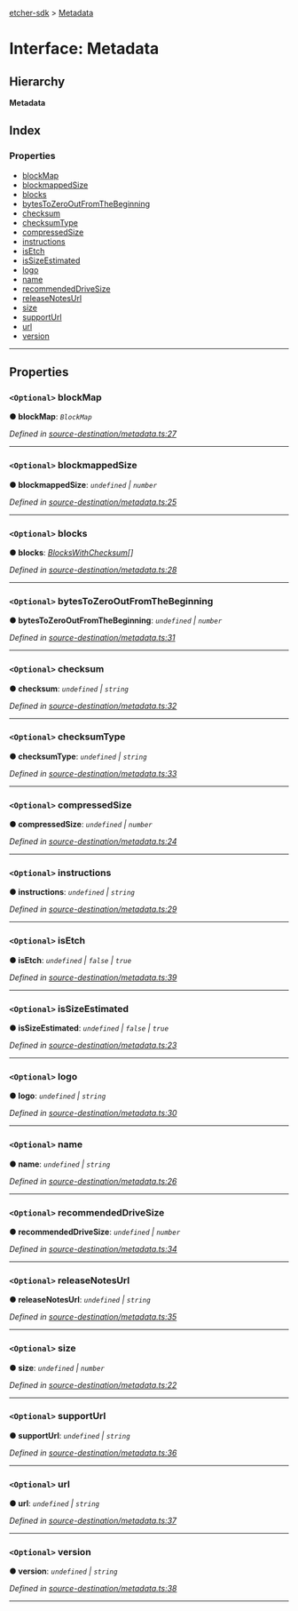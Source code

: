 [etcher-sdk](../README.md) > [Metadata](../interfaces/metadata.md)

# Interface: Metadata

## Hierarchy

**Metadata**

## Index

### Properties

* [blockMap](metadata.md#blockmap)
* [blockmappedSize](metadata.md#blockmappedsize)
* [blocks](metadata.md#blocks)
* [bytesToZeroOutFromTheBeginning](metadata.md#bytestozerooutfromthebeginning)
* [checksum](metadata.md#checksum)
* [checksumType](metadata.md#checksumtype)
* [compressedSize](metadata.md#compressedsize)
* [instructions](metadata.md#instructions)
* [isEtch](metadata.md#isetch)
* [isSizeEstimated](metadata.md#issizeestimated)
* [logo](metadata.md#logo)
* [name](metadata.md#name)
* [recommendedDriveSize](metadata.md#recommendeddrivesize)
* [releaseNotesUrl](metadata.md#releasenotesurl)
* [size](metadata.md#size)
* [supportUrl](metadata.md#supporturl)
* [url](metadata.md#url)
* [version](metadata.md#version)

---

## Properties

<a id="blockmap"></a>

### `<Optional>` blockMap

**● blockMap**: *`BlockMap`*

*Defined in [source-destination/metadata.ts:27](https://github.com/resin-io-modules/etcher-sdk/blob/e34af4f/lib/source-destination/metadata.ts#L27)*

___
<a id="blockmappedsize"></a>

### `<Optional>` blockmappedSize

**● blockmappedSize**: *`undefined` \| `number`*

*Defined in [source-destination/metadata.ts:25](https://github.com/resin-io-modules/etcher-sdk/blob/e34af4f/lib/source-destination/metadata.ts#L25)*

___
<a id="blocks"></a>

### `<Optional>` blocks

**● blocks**: *[BlocksWithChecksum](blockswithchecksum.md)[]*

*Defined in [source-destination/metadata.ts:28](https://github.com/resin-io-modules/etcher-sdk/blob/e34af4f/lib/source-destination/metadata.ts#L28)*

___
<a id="bytestozerooutfromthebeginning"></a>

### `<Optional>` bytesToZeroOutFromTheBeginning

**● bytesToZeroOutFromTheBeginning**: *`undefined` \| `number`*

*Defined in [source-destination/metadata.ts:31](https://github.com/resin-io-modules/etcher-sdk/blob/e34af4f/lib/source-destination/metadata.ts#L31)*

___
<a id="checksum"></a>

### `<Optional>` checksum

**● checksum**: *`undefined` \| `string`*

*Defined in [source-destination/metadata.ts:32](https://github.com/resin-io-modules/etcher-sdk/blob/e34af4f/lib/source-destination/metadata.ts#L32)*

___
<a id="checksumtype"></a>

### `<Optional>` checksumType

**● checksumType**: *`undefined` \| `string`*

*Defined in [source-destination/metadata.ts:33](https://github.com/resin-io-modules/etcher-sdk/blob/e34af4f/lib/source-destination/metadata.ts#L33)*

___
<a id="compressedsize"></a>

### `<Optional>` compressedSize

**● compressedSize**: *`undefined` \| `number`*

*Defined in [source-destination/metadata.ts:24](https://github.com/resin-io-modules/etcher-sdk/blob/e34af4f/lib/source-destination/metadata.ts#L24)*

___
<a id="instructions"></a>

### `<Optional>` instructions

**● instructions**: *`undefined` \| `string`*

*Defined in [source-destination/metadata.ts:29](https://github.com/resin-io-modules/etcher-sdk/blob/e34af4f/lib/source-destination/metadata.ts#L29)*

___
<a id="isetch"></a>

### `<Optional>` isEtch

**● isEtch**: *`undefined` \| `false` \| `true`*

*Defined in [source-destination/metadata.ts:39](https://github.com/resin-io-modules/etcher-sdk/blob/e34af4f/lib/source-destination/metadata.ts#L39)*

___
<a id="issizeestimated"></a>

### `<Optional>` isSizeEstimated

**● isSizeEstimated**: *`undefined` \| `false` \| `true`*

*Defined in [source-destination/metadata.ts:23](https://github.com/resin-io-modules/etcher-sdk/blob/e34af4f/lib/source-destination/metadata.ts#L23)*

___
<a id="logo"></a>

### `<Optional>` logo

**● logo**: *`undefined` \| `string`*

*Defined in [source-destination/metadata.ts:30](https://github.com/resin-io-modules/etcher-sdk/blob/e34af4f/lib/source-destination/metadata.ts#L30)*

___
<a id="name"></a>

### `<Optional>` name

**● name**: *`undefined` \| `string`*

*Defined in [source-destination/metadata.ts:26](https://github.com/resin-io-modules/etcher-sdk/blob/e34af4f/lib/source-destination/metadata.ts#L26)*

___
<a id="recommendeddrivesize"></a>

### `<Optional>` recommendedDriveSize

**● recommendedDriveSize**: *`undefined` \| `number`*

*Defined in [source-destination/metadata.ts:34](https://github.com/resin-io-modules/etcher-sdk/blob/e34af4f/lib/source-destination/metadata.ts#L34)*

___
<a id="releasenotesurl"></a>

### `<Optional>` releaseNotesUrl

**● releaseNotesUrl**: *`undefined` \| `string`*

*Defined in [source-destination/metadata.ts:35](https://github.com/resin-io-modules/etcher-sdk/blob/e34af4f/lib/source-destination/metadata.ts#L35)*

___
<a id="size"></a>

### `<Optional>` size

**● size**: *`undefined` \| `number`*

*Defined in [source-destination/metadata.ts:22](https://github.com/resin-io-modules/etcher-sdk/blob/e34af4f/lib/source-destination/metadata.ts#L22)*

___
<a id="supporturl"></a>

### `<Optional>` supportUrl

**● supportUrl**: *`undefined` \| `string`*

*Defined in [source-destination/metadata.ts:36](https://github.com/resin-io-modules/etcher-sdk/blob/e34af4f/lib/source-destination/metadata.ts#L36)*

___
<a id="url"></a>

### `<Optional>` url

**● url**: *`undefined` \| `string`*

*Defined in [source-destination/metadata.ts:37](https://github.com/resin-io-modules/etcher-sdk/blob/e34af4f/lib/source-destination/metadata.ts#L37)*

___
<a id="version"></a>

### `<Optional>` version

**● version**: *`undefined` \| `string`*

*Defined in [source-destination/metadata.ts:38](https://github.com/resin-io-modules/etcher-sdk/blob/e34af4f/lib/source-destination/metadata.ts#L38)*

___


